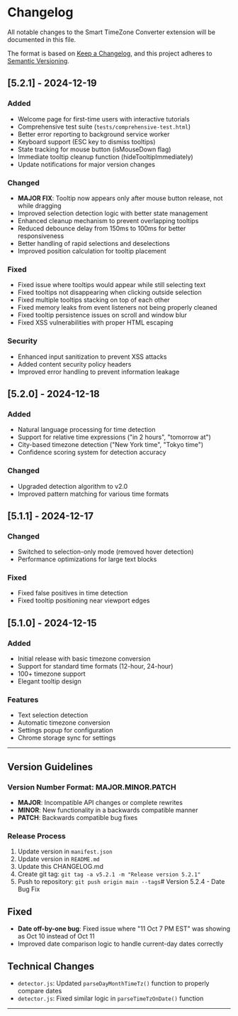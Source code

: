 # Changelog

All notable changes to the Smart TimeZone Converter extension will be documented in this file.

The format is based on [Keep a Changelog](https://keepachangelog.com/en/1.0.0/),
and this project adheres to [Semantic Versioning](https://semver.org/spec/v2.0.0.html).

## [5.2.1] - 2024-12-19

### Added
- Welcome page for first-time users with interactive tutorials
- Comprehensive test suite (`tests/comprehensive-test.html`)
- Better error reporting to background service worker
- Keyboard support (ESC key to dismiss tooltips)
- State tracking for mouse button (isMouseDown flag)
- Immediate tooltip cleanup function (hideTooltipImmediately)
- Update notifications for major version changes

### Changed
- **MAJOR FIX**: Tooltip now appears only after mouse button release, not while dragging
- Improved selection detection logic with better state management
- Enhanced cleanup mechanism to prevent overlapping tooltips
- Reduced debounce delay from 150ms to 100ms for better responsiveness
- Better handling of rapid selections and deselections
- Improved position calculation for tooltip placement

### Fixed
- Fixed issue where tooltips would appear while still selecting text
- Fixed tooltips not disappearing when clicking outside selection
- Fixed multiple tooltips stacking on top of each other
- Fixed memory leaks from event listeners not being properly cleaned
- Fixed tooltip persistence issues on scroll and window blur
- Fixed XSS vulnerabilities with proper HTML escaping

### Security
- Enhanced input sanitization to prevent XSS attacks
- Added content security policy headers
- Improved error handling to prevent information leakage

## [5.2.0] - 2024-12-18

### Added
- Natural language processing for time detection
- Support for relative time expressions ("in 2 hours", "tomorrow at")
- City-based timezone detection ("New York time", "Tokyo time")
- Confidence scoring system for detection accuracy

### Changed
- Upgraded detection algorithm to v2.0
- Improved pattern matching for various time formats

## [5.1.1] - 2024-12-17

### Changed
- Switched to selection-only mode (removed hover detection)
- Performance optimizations for large text blocks

### Fixed
- Fixed false positives in time detection
- Fixed tooltip positioning near viewport edges

## [5.1.0] - 2024-12-15

### Added
- Initial release with basic timezone conversion
- Support for standard time formats (12-hour, 24-hour)
- 100+ timezone support
- Elegant tooltip design

### Features
- Text selection detection
- Automatic timezone conversion
- Settings popup for configuration
- Chrome storage sync for settings

---

## Version Guidelines

### Version Number Format: MAJOR.MINOR.PATCH

- **MAJOR**: Incompatible API changes or complete rewrites
- **MINOR**: New functionality in a backwards compatible manner
- **PATCH**: Backwards compatible bug fixes

### Release Process
1. Update version in `manifest.json`
2. Update version in `README.md`
3. Update this CHANGELOG.md
4. Create git tag: `git tag -a v5.2.1 -m "Release version 5.2.1"`
5. Push to repository: `git push origin main --tags`# Version 5.2.4 - Date Bug Fix

## Fixed
- **Date off-by-one bug**: Fixed issue where "11 Oct 7 PM EST" was showing as Oct 10 instead of Oct 11
- Improved date comparison logic to handle current-day dates correctly

## Technical Changes
- `detector.js`: Updated `parseDayMonthTimeTz()` function to properly compare dates
- `detector.js`: Fixed similar logic in `parseTimeTzOnDate()` function

---

